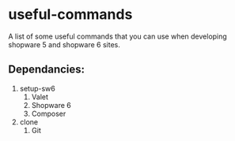 # useful-commands

A list of some useful commands that you can use when developing shopware 5 and shopware 6 sites.

## Dependancies:
1. setup-sw6
   1. Valet
   2. Shopware 6
   3. Composer
2. clone
   1. Git
